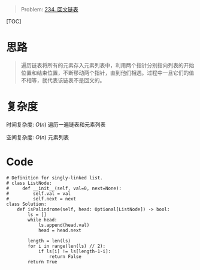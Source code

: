 
> Problem: [234. 回文链表](https://leetcode.cn/problems/palindrome-linked-list/description/)

[TOC]

# 思路

> 遍历链表将所有的元素存入元素列表中，利用两个指针分别指向列表的开始位置和结束位置，不断移动两个指针，直到他们相遇。过程中一旦它们的值不相等，就代表该链表不是回文的。


# 复杂度

时间复杂度: $O(n)$ 遍历一遍链表和元素列表

空间复杂度: $O(n)$ 元素列表



# Code
```Python3 []
# Definition for singly-linked list.
# class ListNode:
#     def __init__(self, val=0, next=None):
#         self.val = val
#         self.next = next
class Solution:
    def isPalindrome(self, head: Optional[ListNode]) -> bool:
        ls = []
        while head:
            ls.append(head.val)
            head = head.next
        
        length = len(ls)
        for i in range(len(ls) // 2):
            if ls[i] != ls[length-1-i]:
                return False
        return True
```
  
